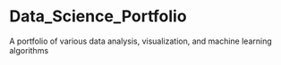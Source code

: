 # Data_Science_Portfolio
A portfolio of various data analysis, visualization, and machine learning algorithms
